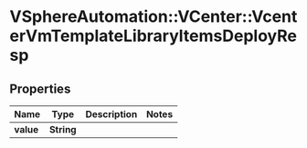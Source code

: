 # VSphereAutomation::VCenter::VcenterVmTemplateLibraryItemsDeployResp

## Properties
Name | Type | Description | Notes
------------ | ------------- | ------------- | -------------
**value** | **String** |  | 


